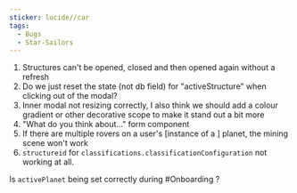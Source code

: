 ```yaml
---
sticker: lucide//car
tags:
  - Bugs
  - Star-Sailors
---
```

1. Structures can't be opened, closed and then opened again without a refresh
2. Do we just reset the state (not db field) for "activeStructure" when clicking out of the modal?
3. Inner modal not resizing correctly, I also think we should add a colour gradient or other decorative scope to make it stand out a bit more
4. "What do you think about..." form component
5. If there are multiple rovers on a user's [instance of a ] planet, the mining scene won't work
6. `structureid` for `classifications.classificationConfiguration` not working at all.

Is `activePlanet` being set correctly during #Onboarding ?